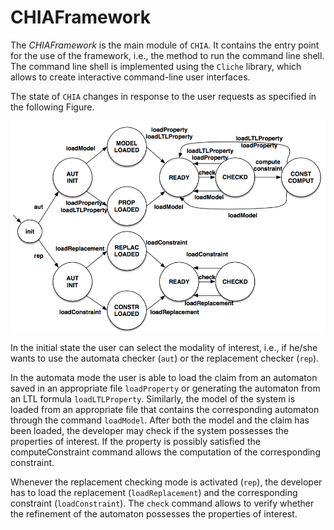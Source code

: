 # CHIAFramework

The <i>CHIAFramework</i> is the main module of <code>CHIA</code>. It contains the entry point for the use of the framework, i.e., the method to run the command line shell. The command line shell is implemented using the <code>Cliche</code> library,  which allows to create interactive command-line user interfaces.

The state of <code>CHIA</code> changes in response to the user requests as specified in the following Figure. 

![CHIAFramework](./CHIAFramework.png)



In the initial state the user can select the modality of interest, i.e., if he/she wants to use the automata checker (<code>aut</code>) or the replacement checker (<code>rep</code>). 

In the automata mode the user is  able to load the claim from an automaton saved in an appropriate file <code>loadProperty</code> or generating the automaton from an LTL formula <code>loadLTLProperty</code>. Similarly, the model of the system is loaded from an appropriate file that contains the corresponding automaton through the command <code>loadModel</code>. After both the model and the claim has been loaded, the developer may  check if the system possesses the properties of interest. If the property is possibly satisfied the computeConstraint command allows the computation of the corresponding constraint.

Whenever the replacement checking mode is activated (<code>rep</code>), the developer has to load the replacement (<code>loadReplacement</code>) and the corresponding constraint  (<code>loadConstraint</code>). The <code>check</code> command allows to verify whether the refinement of the automaton possesses the properties of interest.



